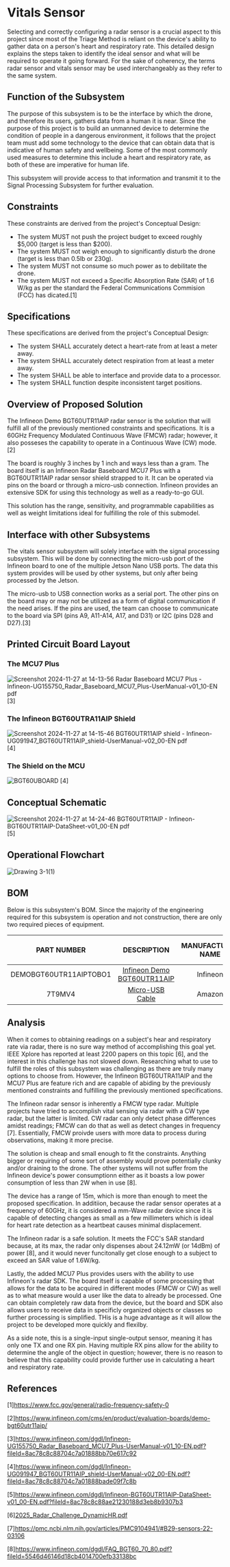 # Vitals Sensor

Selecting and correctly configuring a radar sensor is a crucial aspect to this project since most of the Triage Method is reliant on the device's ability to gather data on a person's heart and respiratory rate. This detailed design explains the steps taken to identify the ideal sensor and what will be required to operate it going forward. For the sake of coherency, the terms radar sensor and vitals sensor may be used interchangeably as they refer to the same system.

## Function of the Subsystem

The purpose of this subsystem is to be the interface by which the drone, and therefore its users, gathers data from a human it is near. Since the purpose of this project is to build an unmanned device to determine the condition of people in a dangerous environment, it follows that the project team must add some technology to the device that can obtain data that is indicative of human safety and wellbeing. Some of the most commonly used measures to determine this include a heart and respiratory rate, as both of these are imperative for human life.  
  
This subsystem will provide access to that information and transmit it to the Signal Processing Subsystem for further evaluation.

## Constraints
These constraints are derived from the project's Conceptual Design:  
  - The system MUST not push the project budget to exceed roughly $5,000 (target is less than $200).
  - The system MUST not weigh enough to significantly disturb the drone (target is less than 0.5lb or 230g).
  - The system MUST not consume so much power as to debilitate the drone.
  - The system MUST not exceed a Specific Absorption Rate (SAR) of 1.6 W/kg as per the standard the Federal Communications Commision (FCC) has dicated.[1]

## Specifications
These specifications are derived from the project's Conceptual Design:  
  - The system SHALL accurately detect a heart-rate from at least a meter away.
  - The system SHALL accurately detect respiration from at least a meter away.
  - The system SHALL be able to interface and provide data to a processor.
  - The system SHALL function despite inconsistent target positions.

## Overview of Proposed Solution 

The Infineon Demo BGT60UTR11AIP radar sensor is the solution that will fulfill all of the previously mentioned constraints and specifications. It is a 60GHz Frequency Modulated Continuous Wave (FMCW) radar; however, it also posseses the capability to operate in a Continuous Wave (CW) mode. [2]
  
The board is roughly 3 inches by 1 inch and ways less than a gram. The board itself is an Infineon Radar Baseboard MCU7 Plus with a BGT60UTR11AIP radar sensor shield strapped to it. It can be operated via pins on the board or through a micro-usb connection. Infineon provides an extensive SDK for using this technology as well as a ready-to-go GUI.  

This solution has the range, sensitivity, and programmable capabilities as well as weight limitations ideal for fulfilling the role of this submodel.

## Interface with other Subsystems
The vitals sensor subsystem will solely interface with the signal processing subsystem. This will be done by connecting the micro-usb port of the Infineon board to one of the multiple Jetson Nano USB ports. The data this system provides will be used by other systems, but only after being processed by the Jetson.  

The micro-usb to USB connection works as a serial port. The other pins on the board may or may not be utilized as a form of digital communication if the need arises. If the pins are used, the team can choose to communicate to the board via SPI (pins A9, A11-A14, A17, and D31) or I2C (pins D28 and D27).[3]

## Printed Circuit Board Layout
### The MCU7 Plus
![Screenshot 2024-11-27 at 14-13-56 Radar Baseboard MCU7 Plus - Infineon-UG155750_Radar_Baseboard_MCU7_Plus-UserManual-v01_10-EN pdf](https://github.com/user-attachments/assets/539a4d73-efa8-49ba-b2a5-1d3741bd2c0d) [3]
### The Infineon BGT60UTRA11AIP Shield
![Screenshot 2024-11-27 at 14-15-46 BGT60UTR11AIP shield - Infineon-UG091947_BGT60UTR11AIP_shield-UserManual-v02_00-EN pdf](https://github.com/user-attachments/assets/dbb881b1-d0e5-415a-84e5-36553a94b0ad) [4]
### The Shield on the MCU
![BGT60UBOARD](https://github.com/user-attachments/assets/f1d708ee-65c7-43d5-9d63-6a0106a353eb) [4]

## Conceptual Schematic
![Screenshot 2024-11-27 at 14-24-46 BGT60UTR11AIP - Infineon-BGT60UTR11AIP-DataSheet-v01_00-EN pdf](https://github.com/user-attachments/assets/055f3a14-bc56-4fa8-a496-5f588c475fac)
 [5]

## Operational Flowchart
![Drawing 3-1(1)](https://github.com/user-attachments/assets/b36b84c4-8f24-4b3e-ab12-278e8f50576c)


## BOM
Below is this subsystem's BOM. Since the majority of the engineering required for this subsystem is operation and not construction, there are only two required pieces of equipment.

| PART NUMBER            | DESCRIPTION     | MANUFACTURER NAME | QUANTITY | COST PER ITEM | TOTAL COST OF QUANTITY |
| :---:                  | :---:           | :---:             | :---:    | :---:         | :---:                  |
 DEMOBGT60UTR11AIPTOBO1               | [Infineon Demo BGT60UTR11AIP](https://www.seeedstudio.com/reComputer-J1020-v2-p-5498.html](https://www.infineon.com/cms/en/product/evaluation-boards/demo-bgt60utr11aip/)) | Infineon | 1 | $177.37 | $177.37|
| 7T9MV4              | [Micro-USB Cable](https://www.digikey.ee/en/products/detail/analog-devices-inc/ADXL203EB/665382](https://www.amazon.com/Amazon-Basics-Charging-Transfer-Gold-Plated/dp/B07232M876/ref=sr_1_1_ffob_sspa?crid=3NYG1TYD80F2E&dib=eyJ2IjoiMSJ9.BTH-JaqRBvQbWEP_82nsg3yEMXYNI64nU1zKdoVJWozaRJLjffc2AxH49bpUSKMxRmhycVZ-cl4f3JYFXJR7O-3Ep6gIb74Q28Zai-27w_6wIuGL0XXqfFrfD50MVW2j8NuEYlM7A9VtHiTLiQdeKxmE8xwIcwvhPZrYZnz8vqIc6Mny7I9Ial4L6WIZNb2fiShtVv-b9LdoFAx3AEaVMsWlQ0dKs3R5FriiQQhb82U.-ba0OBlMVvDP-XYOVvnkis2BssC956V1D6XXpyLtQnw&dib_tag=se&keywords=microusb%2Busb%2Bcable&qid=1732739767&sprefix=microusb%2Caps%2C107&sr=8-1-spons&sp_csd=d2lkZ2V0TmFtZT1zcF9hdGY&th=1)) | Amazon | 1 | $7.59 | $7.59 |

## Analysis
When it comes to obtaining readings on a subject's hear and respiratory rate via radar, there is no sure way method of accomplishing this goal yet. IEEE Xplore has reported at least 2200 papers on this topic [6], and the interest in this challenge has not slowed down. Researching what to use to fulfill the roles of this subsystem was challenging as there are truly many options to choose from. However, the Infineon BGT60UTRA11AIP and the MCU7 Plus are feature rich and are capable of abiding by the previously mentioned constraints and fulfilling the previously mentioned specifications.  

The Infineon radar sensor is inherently a FMCW type radar. Multiple projects have tried to accomplish vital sensing via radar with a CW type radar, but the latter is limited. CW radar can only detect phase differences amidst readings; FMCW can do that as well as detect changes in frequency [7]. Essentially, FMCW proivde users with more data to process during observations, making it more precise.  

The solution is cheap and small enough to fit the constraints. Anything bigger or requiring of some sort of assembly would prove potentially clunky and/or draining to the drone. The other systems will not suffer from the Infineon device's power consumptionn either as it boasts a low power consumption of less than 2W when in use [8].  

The device has a range of 15m, which is more than enough to meet the proposed specification. In additiion, because the radar sensor operates at a frequency of 60GHz, it is considered a mm-Wave radar device since it is capable of detecting changes as small as a few millimeters which is ideal for heart rate detection as a heartbeat causes minimal displacement.  

The Infineon radar is a safe solution. It meets the FCC's SAR standard because, at its max, the radar only dispenses about 24.12mW (or 14dBm) of power [8], and it would never funcitonally get close enough to a subject to exceed an SAR value of 1.6W/kg. 

Lastly, the added MCU7 Plus provides users with the ability to use Infineon's radar SDK. The board itself is capable of some processing that allows for the data to be acquired in different modes (FMCW or CW) as well as to what measure would a user like the data to already be processed. One can obtain completely raw data from the device, but the board and SDK also allows users to receive data in specificly organized objects or classes so further processing is simplified. THis is a huge advantage as it will allow the project to be developed more quickly and flexilby. 

As a side note, this is a single-input single-output sensor, meaning it has only one TX and one RX pin. Having multiple RX pins allow for the ability to determine the angle of the object in question; however, there is no reason to believe that this capability could provide further use in calculating a heart and respiratory rate.

## References
[1]https://www.fcc.gov/general/radio-frequency-safety-0  
  
[2]https://www.infineon.com/cms/en/product/evaluation-boards/demo-bgt60utr11aip/  
  
[3]https://www.infineon.com/dgdl/Infineon-UG155750_Radar_Baseboard_MCU7_Plus-UserManual-v01_10-EN.pdf?fileId=8ac78c8c88704c7a01888bb70e617c92  
  
[4]https://www.infineon.com/dgdl/Infineon-UG091947_BGT60UTR11AIP_shield-UserManual-v02_00-EN.pdf?fileId=8ac78c8c88704c7a01888bade09f7c8b  
  
[5]https://www.infineon.com/dgdl/Infineon-BGT60UTR11AIP-DataSheet-v01_00-EN.pdf?fileId=8ac78c8c88ae21230188d3eb8b9307b3  
  
[6][2025_Radar_Challenge_DynamicHR.pdf](https://github.com/user-attachments/files/17950353/2025_Radar_Challenge_DynamicHR.pdf)  
  
[7]https://pmc.ncbi.nlm.nih.gov/articles/PMC9104941/#B29-sensors-22-03106  
  
[8]https://www.infineon.com/dgdl/FAQ_BGT60_70_80.pdf?fileId=5546d46146d18cb4014700efb33138bc  

